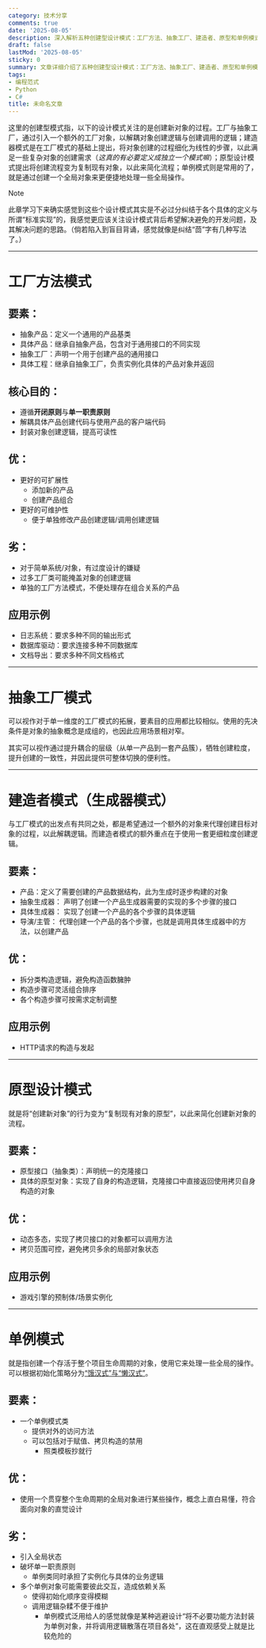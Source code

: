 ```yaml
---
category: 技术分享
comments: true
date: '2025-08-05'
description: 深入解析五种创建型设计模式：工厂方法、抽象工厂、建造者、原型和单例模式，探讨它们的要素、优缺点及实际应用场景。
draft: false
lastMod: '2025-08-05'
sticky: 0
summary: 文章详细介绍了五种创建型设计模式：工厂方法、抽象工厂、建造者、原型和单例模式，分析其要素、优缺点及应用场景，强调理解设计模式解决的核心问题比记忆具体实现更重要。
tags:
- 编程范式
- Python
- C#
title: 未命名文章
---
```


这里的创建型模式指，以下的设计模式关注的是创建新对象的过程。工厂与抽象工厂，通过引入一个额外的工厂对象，以解耦对象创建逻辑与创建调用的逻辑；建造器模式是在工厂模式的基础上提出，将对象创建的过程细化为线性的步骤，以此满足一些复杂对象的创建需求（*这真的有必要定义成独立一个模式嘛*）；原型设计模式提出将创建流程变为复制现有对象，以此来简化流程；单例模式则是常用的了，就是通过创建一个全局对象来更便捷地处理一些全局操作。

> [!note]
> 此章学习下来确实感觉到这些个设计模式其实是不必过分纠结于各个具体的定义与所谓“标准实现”的，我感觉更应该关注设计模式背后希望解决避免的开发问题，及其解决问题的思路。（倘若陷入到盲目背诵，感觉就像是纠结“茴”字有几种写法了。）

---

# 工厂方法模式

## 要素：
- 抽象产品：定义一个通用的产品基类
- 具体产品：继承自抽象产品，包含对于通用接口的不同实现
- 抽象工厂：声明一个用于创建产品的通用接口
- 具体工程：继承自抽象工厂，负责实例化具体的产品对象并返回

## 核心目的：
- 遵循**开闭原则**与**单一职责原则**
- 解耦具体产品创建代码与使用产品的客户端代码
- 封装对象创建逻辑，提高可读性
## 优：
- 更好的可扩展性
	- 添加新的产品
	- 创建产品组合
- 更好的可维护性
	- 便于单独修改产品创建逻辑/调用创建逻辑
## 劣：
- 对于简单系统/对象，有过度设计的嫌疑
- 过多工厂类可能掩盖对象的创建逻辑
- 单独的工厂方法模式，不便处理存在组合关系的产品
## 应用示例
- 日志系统：要求多种不同的输出形式
- 数据库驱动：要求连接多种不同数据库
- 文档导出：要求多种不同文档格式

---

# 抽象工厂模式

可以视作对于单一维度的工厂模式的拓展，要素目的应用都比较相似。使用的先决条件是对象的抽象概念是成组的，也因此应用场景相对窄。

其实可以视作通过提升耦合的层级（从单一产品到一套产品簇），牺牲创建粒度，提升创建的一致性，并因此提供可整体切换的便利性。

---

# 建造者模式（生成器模式）

与工厂模式的出发点有共同之处，都是希望通过一个额外的对象来代理创建目标对象的过程，以此解耦逻辑。而建造者模式的额外重点在于使用一套更细粒度创建逻辑。

## 要素：
- 产品：定义了需要创建的产品数据结构，此为生成时逐步构建的对象
- 抽象生成器： 声明了创建一个产品生成器需要的实现的多个步骤的接口
- 具体生成器： 实现了创建一个产品的各个步骤的具体逻辑
- 导演/主管： 代理创建一个产品的各个步骤，也就是调用具体生成器中的方法，以创建产品

## 优：
- 拆分类构造逻辑，避免构造函数臃肿
- 构造步骤可灵活组合排序
- 各个构造步骤可按需求定制调整

## 应用示例
- HTTP请求的构造与发起

---

# 原型设计模式

就是将“创建新对象”的行为变为“复制现有对象的原型”，以此来简化创建新对象的流程。

## 要素：
- 原型接口（抽象类）：声明统一的克隆接口
- 具体的原型对象：实现了自身的构造逻辑，克隆接口中直接返回使用拷贝自身构造的对象

## 优：
- 动态多态，实现了拷贝接口的对象都可以调用方法
- 拷贝范围可控，避免拷贝多余的局部对象状态

## 应用示例
- 游戏引擎的预制体/场景实例化

---

# 单例模式

就是指创建一个存活于整个项目生命周期的对象，使用它来处理一些全局的操作。可以根据初始化策略分为[“饿汉式”与“懒汉式”](/posts/单例模式_lazy-eager)。

## 要素：
- 一个单例模式类
	- 提供对外的访问方法
	- 可以包括对于赋值、拷贝构造的禁用
		- 照类模板抄就行

## 优：
- 使用一个贯穿整个生命周期的全局对象进行某些操作，概念上直白易懂，符合面向对象的直觉设计

## 劣：
- 引入全局状态
- 破坏单一职责原则
	- 单例类同时承担了实例化与具体的业务逻辑
- 多个单例对象可能需要彼此交互，造成依赖关系
	- 使得初始化顺序变得模糊
	- 调用逻辑杂糅不便于维护
		- 单例模式泛用给人的感觉就像是某种逃避设计“将不必要功能方法封装为单例对象，并将调用逻辑散落在项目各处”，这在直观感受上就是比较危险的